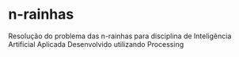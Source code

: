 # n-rainhas
Resolução do problema das n-rainhas para disciplina de Inteligência Artificial Aplicada
Desenvolvido utilizando Processing
